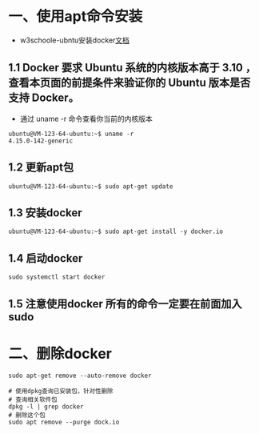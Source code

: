 # 一、使用apt命令安装

- w3schoole-ubntu安装docker[文档](https://www.w3cschool.cn/docker/ubuntu-docker-install.html)

## 1.1 Docker 要求 Ubuntu 系统的内核版本高于 3.10 ，查看本页面的前提条件来验证你的 Ubuntu 版本是否支持 Docker。

- 通过 uname -r 命令查看你当前的内核版本

```shell
ubuntu@VM-123-64-ubuntu:~$ uname -r
4.15.0-142-generic
```

## 1.2 更新apt包

```shell
ubuntu@VM-123-64-ubuntu:~$ sudo apt-get update
```

## 1.3 安装docker

```shell
ubuntu@VM-123-64-ubuntu:~$ sudo apt-get install -y docker.io
```

## 1.4 启动docker

```shell
sudo systemctl start docker
```

## 1.5 注意使用docker 所有的命令一定要在前面加入sudo 

# 二、删除docker

```shell
sudo apt-get remove --auto-remove docker

# 使用dpkg查询已安装包，针对性删除
# 查询相关软件包
dpkg -l | grep docker
# 删除这个包
sudo apt remove --purge dock.io
```

